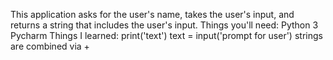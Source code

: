 This application asks for the user's name, takes the user's input, and returns a string that includes the user's input.
Things you'll need:
    Python 3
    Pycharm
Things I learned:
    print('text')
    text = input('prompt for user')
    strings are combined via +
